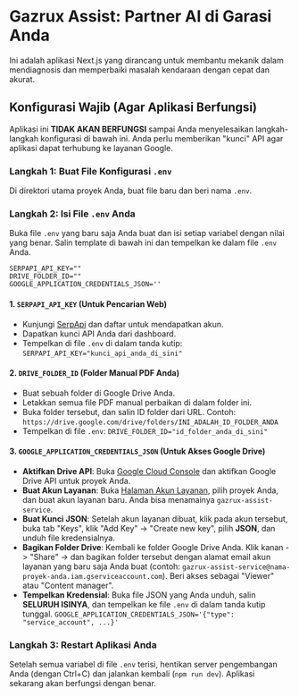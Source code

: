 # Gazrux Assist: Partner AI di Garasi Anda

Ini adalah aplikasi Next.js yang dirancang untuk membantu mekanik dalam mendiagnosis dan memperbaiki masalah kendaraan dengan cepat dan akurat.

## Konfigurasi Wajib (Agar Aplikasi Berfungsi)

Aplikasi ini **TIDAK AKAN BERFUNGSI** sampai Anda menyelesaikan langkah-langkah konfigurasi di bawah ini. Anda perlu memberikan "kunci" API agar aplikasi dapat terhubung ke layanan Google.

### Langkah 1: Buat File Konfigurasi `.env`

Di direktori utama proyek Anda, buat file baru dan beri nama `.env`.

### Langkah 2: Isi File `.env` Anda

Buka file `.env` yang baru saja Anda buat dan isi setiap variabel dengan nilai yang benar. Salin template di bawah ini dan tempelkan ke dalam file `.env` Anda.

```
SERPAPI_API_KEY=""
DRIVE_FOLDER_ID=""
GOOGLE_APPLICATION_CREDENTIALS_JSON=''
```

#### 1. `SERPAPI_API_KEY` (Untuk Pencarian Web)
- Kunjungi [SerpApi](https://serpapi.com/) dan daftar untuk mendapatkan akun.
- Dapatkan kunci API Anda dari dashboard.
- Tempelkan di file `.env` di dalam tanda kutip: `SERPAPI_API_KEY="kunci_api_anda_di_sini"`

#### 2. `DRIVE_FOLDER_ID` (Folder Manual PDF Anda)
- Buat sebuah folder di Google Drive Anda.
- Letakkan semua file PDF manual perbaikan di dalam folder ini.
- Buka folder tersebut, dan salin ID folder dari URL. Contoh: `https://drive.google.com/drive/folders/INI_ADALAH_ID_FOLDER_ANDA`
- Tempelkan di file `.env`: `DRIVE_FOLDER_ID="id_folder_anda_di_sini"`

#### 3. `GOOGLE_APPLICATION_CREDENTIALS_JSON` (Untuk Akses Google Drive)
- **Aktifkan Drive API**: Buka [Google Cloud Console](https://console.cloud.google.com/apis/library/drive.googleapis.com) dan aktifkan Google Drive API untuk proyek Anda.
- **Buat Akun Layanan**: Buka [Halaman Akun Layanan](https://console.cloud.google.com/iam-admin/serviceaccounts), pilih proyek Anda, dan buat akun layanan baru. Anda bisa menamainya `gazrux-assist-service`.
- **Buat Kunci JSON**: Setelah akun layanan dibuat, klik pada akun tersebut, buka tab "Keys", klik "Add Key" -> "Create new key", pilih **JSON**, dan unduh file kredensialnya.
- **Bagikan Folder Drive**: Kembali ke folder Google Drive Anda. Klik kanan -> "Share" -> dan bagikan folder tersebut dengan alamat email akun layanan yang baru saja Anda buat (contoh: `gazrux-assist-service@nama-proyek-anda.iam.gserviceaccount.com`). Beri akses sebagai "Viewer" atau "Content manager".
- **Tempelkan Kredensial**: Buka file JSON yang Anda unduh, salin **SELURUH ISINYA**, dan tempelkan ke file `.env` di dalam tanda kutip tunggal.
  `GOOGLE_APPLICATION_CREDENTIALS_JSON='{"type": "service_account", ...}'`

### Langkah 3: Restart Aplikasi Anda

Setelah semua variabel di file `.env` terisi, hentikan server pengembangan Anda (dengan Ctrl+C) dan jalankan kembali (`npm run dev`). Aplikasi sekarang akan berfungsi dengan benar.
